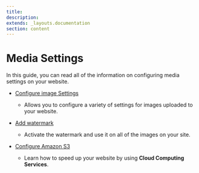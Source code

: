 ```yaml
---
title:
description:
extends: _layouts.documentation
section: content
---
```


# Media Settings

In this guide, you can read all of the information on configuring media settings on your website.

*   [Configure image Settings](media-settings-configure-image-settings)

    -  Allows you to configure a variety of settings for images uploaded to your website.

*   [Add watermark](media-settings-add-watermark)

     -    Activate the watermark and use it on all of the images on your site.

*   [Configure Amazon S3](media-settings-amazon-s3)

     -  Learn how to speed up your website by using **Cloud Computing Services**.
